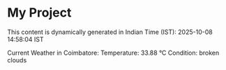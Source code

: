 # My Project

This content is dynamically generated in Indian Time (IST): 2025-10-08 14:58:04 IST


Current Weather in Coimbatore:
Temperature: 33.88 °C
Condition: broken clouds
